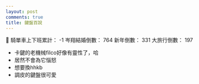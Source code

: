 ```yaml
---
layout: post
comments: true
title: 鍵盤百說
---
```


:imp:
騎單車上下班累計： -1
岑翔結婚倒數： 764
新年倒數： 331
大旅行倒數： 197

- 卡鍵的老機械filco好像有靈性了，哈
- 居然不會為它惱怒
- 想要換hhkb
- 調皮的鍵盤很可愛
